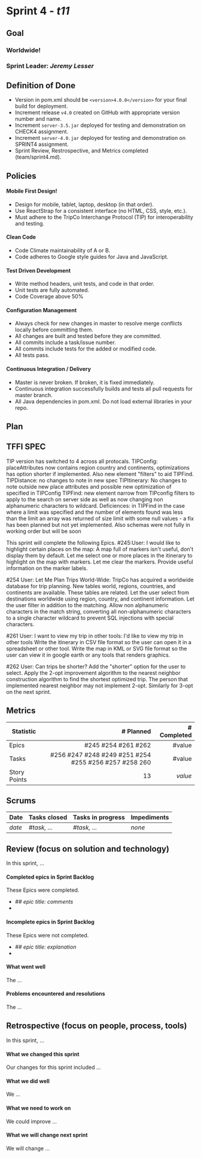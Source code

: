 # Sprint 4 - *t11* 

## Goal

### Worldwide!
### Sprint Leader: *Jeremy Lesser*

## Definition of Done

* Version in pom.xml should be `<version>4.0.0</version>` for your final build for deployment.
* Increment release `v4.0` created on GitHub with appropriate version number and name.
* Increment `server-3.5.jar` deployed for testing and demonstration on CHECK4 assignment.
* Increment `server-4.0.jar` deployed for testing and demonstration on SPRINT4 assignment.
* Sprint Review, Restrospective, and Metrics completed (team/sprint4.md).


## Policies

#### Mobile First Design!
* Design for mobile, tablet, laptop, desktop (in that order).
* Use ReactStrap for a consistent interface (no HTML, CSS, style, etc.).
* Must adhere to the TripCo Interchange Protocol (TIP) for interoperability and testing.
#### Clean Code
* Code Climate maintainability of A or B.
* Code adheres to Google style guides for Java and JavaScript.
#### Test Driven Development
* Write method headers, unit tests, and code in that order.
* Unit tests are fully automated.
* Code Coverage above 50%
#### Configuration Management
* Always check for new changes in master to resolve merge conflicts locally before committing them.
* All changes are built and tested before they are committed.
* All commits include a task/issue number.
* All commits include tests for the added or modified code.
* All tests pass.
#### Continuous Integration / Delivery 
* Master is never broken.  If broken, it is fixed immediately.
* Continuous integration successfully builds and tests all pull requests for master branch.
* All Java dependencies in pom.xml.  Do not load external libraries in your repo. 


## Plan

## TFFI SPEC
TIP version has switched to 4 across all protocals. 
TIPConfig: placeAttributes now contains region country and continents, optimizations has option shorter if implemented. Also new element "filters" to aid TIPFind.
TIPDistance: no changes to note in new spec
TIPItinerary: No changes to note outside new place attributes and possible new optimization of specified in TIPConfig
TIPFind: new element narrow from TIPconfig filters to apply to the search on server side as well as now changing non alphanumeric characters to wildcard.
Deficiences: in TIPFind in the case where a limit was specified and the number of elements found was less than the limit an array was returned of size limit with some null values - a fix has been planned but not yet implemented. Also schemas were not fully in working order but will be soon

This sprint will complete the following Epics.
#245:User: I would like to highlight certain places on the map:
A map full of markers isn't useful, don't display them by default.
Let me select one or more places in the itinerary to highlight on the map with markers.
Let me clear the markers.
Provide useful information on the marker labels.

#254
User: Let Me Plan Trips World-Wide:
TripCo has acquired a worldwide database for trip planning. New tables world, regions, countries, and continents are available. These tables are related.
Let the user select from destinations worldwide using region, country, and continent information.
Let the user filter in addition to the matching.
Allow non alphanumeric characters in the match string, converting all non-alphanumeric characters to a single character wildcard to prevent SQL injections with special characters.

#261
User: I want to view my trip in other tools:
I'd like to view my trip in other tools
Write the itinerary in CSV file format so the user can open it in a spreadsheet or other tool.
Write the map in KML or SVG file format so the user can view it in google earth or any tools that renders graphics.

#262
User: Can trips be shorter?
Add the "shorter" option for the user to select.
Apply the 2-opt improvement algorithm to the nearest neighbor construction algorithm to find the shortest optimized trip.
The person that implemented nearest neighbor may not implement 2-opt. Similarly for 3-opt on the next sprint.




## Metrics

| Statistic | # Planned | # Completed |
| --- | ---: | ---: |
| Epics | #245 #254 #261 #262| #value|
| Tasks | #256 #247 #248 #249  #251 #254  #255 #256  #257  #258  260| #value
| Story Points | 13 | *value* | 


## Scrums

| Date | Tasks closed  | Tasks in progress | Impediments |
| :--- | :--- | :--- | :--- |
| *date* | *#task, ...* | *#task, ...* | *none* | 


## Review (focus on solution and technology)

In this sprint, ...

#### Completed epics in Sprint Backlog 

These Epics were completed.

* *## epic title: comments*
* 

#### Incomplete epics in Sprint Backlog 

These Epics were not completed.

* *## epic title: explanation*
*

#### What went well

The ...


#### Problems encountered and resolutions

The ...


## Retrospective (focus on people, process, tools)

In this sprint, ...

#### What we changed this sprint

Our changes for this sprint included ...

#### What we did well

We ...

#### What we need to work on

We could improve ...

#### What we will change next sprint 

We will change ...
